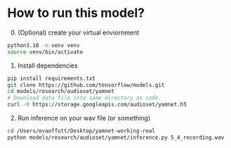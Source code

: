 # How to run this model?

0. (Optional) create your virtual enviornment
```bash
python3.10 -m venv venv
source venv/bin/activate
```

1. Install dependencies
```bash
pip install requirements.txt
git clone https://github.com/tensorflow/models.git
cd models/research/audioset/yamnet
# Download data file into same directory as code.
curl -O https://storage.googleapis.com/audioset/yamnet.h5
```

2. Run inference on your wav file (or something)
```bash
cd /Users/evaoffutt/Desktop/yamnet-working-real
python models/research/audioset/yamnet/inference.py 5_4_recording.wav
```